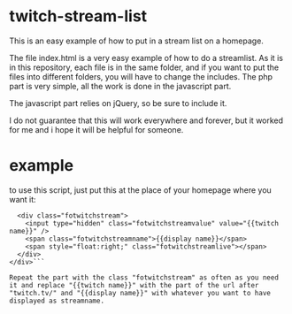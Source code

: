 twitch-stream-list
==================

This is an easy example of how to put in a stream list on a homepage.

The file index.html is a very easy example of how to do a streamlist. 
As it is in this repository, each file is in the same folder, and if you want to put the files into different folders, you will have to change the includes. The php part is very simple, all the work is done in the javascript part. 

The javascript part relies on jQuery, so be sure to include it.

I do not guarantee that this will work everywhere and forever, but it worked for me and i hope it will be helpful for someone.

example
=======

to use this script, just put this at the place of your homepage where you want it:

```<div class="fotwitchstreams">
  <div class="fotwitchstream">
    <input type="hidden" class="fotwitchstreamvalue" value="{{twitch name}}" />
    <span class="fotwitchstreamname">{{display name}}</span>
    <span style="float:right;" class="fotwitchstreamlive"></span>
  </div>
</div>```

Repeat the part with the class "fotwitchstream" as often as you need it and replace "{{twitch name}}" with the part of the url after "twitch.tv/" and "{{display name}}" with whatever you want to have displayed as streamname.

